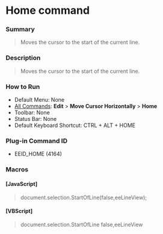 # Home command

### Summary

> Moves the cursor to the start of the current line.

### Description

> Moves the cursor to the start of the current line.

### How to Run

- Default Menu: None
- [All Commands](../tools/all_commands): **Edit** \> **Move Cursor Horizontally**
\> **Home**
- Toolbar: None
- Status Bar: None
- Default Keyboard Shortcut: CTRL + ALT + HOME

### Plug-in Command ID

- EEID\_HOME (4164)

### Macros

#### \[JavaScript\]

> document.selection.StartOfLine(false,eeLineView);

#### \[VBScript\]

> document.selection.StartOfLine false,eeLineView